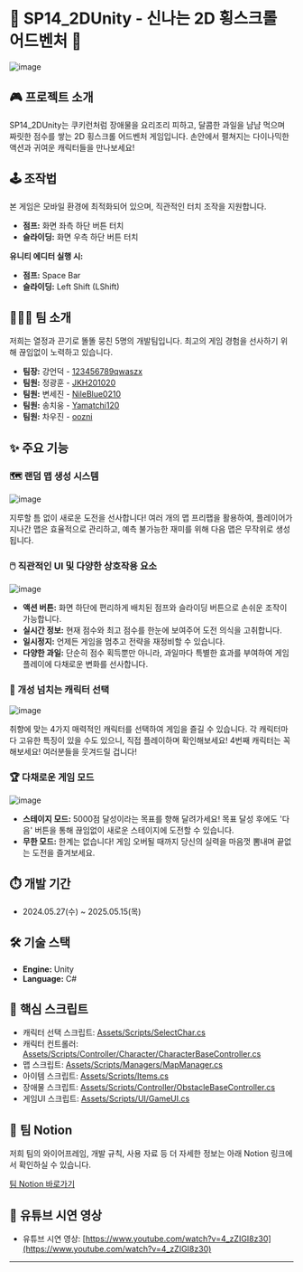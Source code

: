 # 🍪 SP14_2DUnity - 신나는 2D 횡스크롤 어드벤처 🍪

![image](https://github.com/user-attachments/assets/7b93c27a-6b6d-4bb0-b232-8d2a5c744d06)

## 🎮 프로젝트 소개

SP14_2DUnity는 쿠키런처럼 장애물을 요리조리 피하고, 달콤한 과일을 냠냠 먹으며 짜릿한 점수를 쌓는 2D 횡스크롤 어드벤처 게임입니다. 손안에서 펼쳐지는 다이나믹한 액션과 귀여운 캐릭터들을 만나보세요!

## 🕹️ 조작법

본 게임은 모바일 환경에 최적화되어 있으며, 직관적인 터치 조작을 지원합니다.

* **점프:** 화면 좌측 하단 버튼 터치
* **슬라이딩:** 화면 우측 하단 버튼 터치

**유니티 에디터 실행 시:**

* **점프:** Space Bar
* **슬라이딩:** Left Shift (LShift)

## 🧑‍🤝‍🧑 팀 소개

저희는 열정과 끈기로 똘똘 뭉친 5명의 개발팀입니다. 최고의 게임 경험을 선사하기 위해 끊임없이 노력하고 있습니다.

* **팀장:** 강언덕 - [123456789qwaszx](https://github.com/123456789qwaszx)
* **팀원:** 정광훈 - [JKH201020](https://github.com/JKH201020)
* **팀원:** 변세진 - [NileBlue0210](https://github.com/NileBlue0210)
* **팀원:** 송치웅 - [Yamatchi120](https://github.com/Yamatchi120)
* **팀원:** 차우진 - [oozni](https://github.com/oozni)

## ✨ 주요 기능

### 🗺️ 랜덤 맵 생성 시스템

![image](https://github.com/user-attachments/assets/bc187379-9dbe-4437-bb35-6e302d3e2935)

지루할 틈 없이 새로운 도전을 선사합니다! 여러 개의 맵 프리팹을 활용하여, 플레이어가 지나간 맵은 효율적으로 관리하고, 예측 불가능한 재미를 위해 다음 맵은 무작위로 생성됩니다.

### 🖱️ 직관적인 UI 및 다양한 상호작용 요소

![image](https://github.com/user-attachments/assets/21b26be4-0005-4b34-a096-cf7d6c370791)

* **액션 버튼:** 화면 하단에 편리하게 배치된 점프와 슬라이딩 버튼으로 손쉬운 조작이 가능합니다.
* **실시간 정보:** 현재 점수와 최고 점수를 한눈에 보여주어 도전 의식을 고취합니다.
* **일시정지:** 언제든 게임을 멈추고 전략을 재정비할 수 있습니다.
* **다양한 과일:** 단순히 점수 획득뿐만 아니라, 과일마다 특별한 효과를 부여하여 게임 플레이에 다채로운 변화를 선사합니다.

### 🦸 개성 넘치는 캐릭터 선택

![image](https://github.com/user-attachments/assets/0032fe24-893a-4bb2-9c38-786a7d85384d)

취향에 맞는 4가지 매력적인 캐릭터를 선택하여 게임을 즐길 수 있습니다. 각 캐릭터마다 고유한 특징이 있을 수도 있으니, 직접 플레이하며 확인해보세요!
4번째 캐릭터는 꼭 해보세요! 여러분들을 웃겨드릴 겁니다!

### 🏆 다채로운 게임 모드

![image](https://github.com/user-attachments/assets/5e912388-9afb-4786-92a6-ddfc99ccae0d)

* **스테이지 모드:** 5000점 달성이라는 목표를 향해 달려가세요! 목표 달성 후에도 '다음' 버튼을 통해 끊임없이 새로운 스테이지에 도전할 수 있습니다.
* **무한 모드:** 한계는 없습니다! 게임 오버될 때까지 당신의 실력을 마음껏 뽐내며 끝없는 도전을 즐겨보세요.

## ⏱️ 개발 기간

* 2024.05.27(수) ~ 2025.05.15(목)

## 🛠️ 기술 스택

* **Engine:** Unity
* **Language:** C#

## 🔗 핵심 스크립트

* 캐릭터 선택 스크립트: [Assets/Scripts/SelectChar.cs](Assets/Scripts/SelectChar.cs)
* 캐릭터 컨트롤러: [Assets/Scripts/Controller/Character/CharacterBaseController.cs](Assets/Scripts/Controller/Character/CharacterBaseController.cs)
* 맵 스크립트: [Assets/Scripts/Managers/MapManager.cs](Assets/Scripts/Managers/MapManager.cs)
* 아이템 스크립트: [Assets/Scripts/Items.cs](Assets/Scripts/Items.cs)
* 장애물 스크립트: [Assets/Scripts/Controller/ObstacleBaseController.cs](Assets/Scripts/Controller/ObstacleBaseController.cs)
* 게임UI 스크립트: [Assets/Scripts/UI/GameUI.cs](Assets/Scripts/UI/GameUI.cs)

## 🔗 팀 Notion

저희 팀의 와이어프레임, 개발 규칙, 사용 자료 등 더 자세한 정보는 아래 Notion 링크에서 확인하실 수 있습니다.

[팀 Notion 바로가기](https://tough-jasmine-54c.notion.site/1ed2397b2e6d801384ddd1683f87c208)

## 🔗 유튜브 시연 영상

* 유튜브 시연 영상: [https://www.youtube.com/watch?v=4_zZIGI8z30](https://www.youtube.com/watch?v=4_zZIGI8z30)
---
